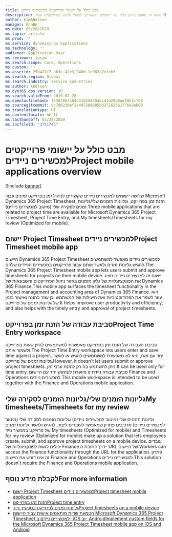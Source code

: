 ```yaml
---
title: מבט כולל על יישומי פרוייקטים למכשירים ניידים
description: נושא זה מספק מידע כללי על יישומים הקשורים לניהול זמנים בפרוייקטים עבור Microsoft Dynamics 365 Project Timesheet, הזנת זמן בפרוייקט‬ וגליונות הזמן שלי/גליונות זמן שזמינים במכשיר נייד.
author: KimANelson
manager: AnnBe
ms.date: 05/28/2019
ms.topic: article
ms.prod: ''
ms.service: dynamics-ax-applications
ms.technology: ''
audience: Application User
ms.reviewer: josaw
ms.search.scope: Core, Operations
ms.custom: ''
ms.assetid: 29b421f7-a63e-42e3-940d-1c982a7efcbf
ms.search.region: Global
ms.search.industry: Service industries
ms.author: knelson
ms.dyn365.ops.version: 10
ms.search.validFrom: 2019-02-28
ms.openlocfilehash: f5367887c04d31b3d840abcd1d29b8ae18b1cf08
ms.sourcegitcommit: 8c786230ef2a497280885b827162561776e2eb00
ms.translationtype: HT
ms.contentlocale: he-IL
ms.lasthandoff: 03/24/2020
ms.locfileid: "3751745"
---
```

# <a name="project-mobile-applications-overview"></a><span data-ttu-id="7bac8-103">מבט כולל על יישומי פרוייקטים למכשירים ניידים</span><span class="sxs-lookup"><span data-stu-id="7bac8-103">Project mobile applications overview</span></span>

[!include [banner](../includes/banner.md)]

<span data-ttu-id="7bac8-104">שלושה יישומים למכשירים ניידים שקשורים לניהול זמן בפרוייקט זמינים עבור Microsoft Dynamics 365 Project Timesheet, הזנת זמן בפרוייקט‬, וגליונות הזמנים שלי/גליונות זמנים לסקירה שלי (מיטוב למכשירים ניידים).</span><span class="sxs-lookup"><span data-stu-id="7bac8-104">Three mobile applications that are related to project time are available for Microsoft Dynamics 365 Project Timesheet, Project Time Entry, and My timesheets/Timesheets for my review (Optimized for mobile).</span></span>

## <a name="project-timesheet-mobile-app"></a><span data-ttu-id="7bac8-105">יישום Project Timesheet למכשירים ניידים</span><span class="sxs-lookup"><span data-stu-id="7bac8-105">Project Timesheet mobile app</span></span>

<span data-ttu-id="7bac8-106">היישום Dynamics 365 Project Timesheet למכשירים ניידים מאפשר למשתמשים להגיש גליונות זמנים ולאשר אותם עבור פרוייקטים במכשירים הניידים שלהם.</span><span class="sxs-lookup"><span data-stu-id="7bac8-106">The Dynamics 365 Project Timesheet mobile app lets users submit and approve timesheets for projects on their mobile device.</span></span> <span data-ttu-id="7bac8-107">יישום זה למכשירים ניידים מציג את הפונקציונליות של גליון הזמנים באזור ניהול הפרוייקטים וחשבונאות של Dynamics 365 Finance.</span><span class="sxs-lookup"><span data-stu-id="7bac8-107">This mobile app surfaces the timesheet functionality in the Project management and accounting area of Dynamics 365 Finance.</span></span> <span data-ttu-id="7bac8-108">הוא עוזר לשפר את הפרודוקטיביות ואת היעילות של המשתמש וכן עוזר בהזנה ואישור בזמן של גליונות זמנים של פרוייקט.‬</span><span class="sxs-lookup"><span data-stu-id="7bac8-108">It helps improve user productivity and efficiency, and also helps with the timely entry and approval of project timesheets.</span></span>

## <a name="project-time-entry-workspace"></a><span data-ttu-id="7bac8-109">סביבת עבודה של הזנת זמן בפרוייקט</span><span class="sxs-lookup"><span data-stu-id="7bac8-109">Project Time Entry workspace</span></span>

<span data-ttu-id="7bac8-110">סביבת העבודה של הזנת זמן בפרוייקט מאפשרת למשתמשים להזין שעות בפרוייקט ולשמור אותם.</span><span class="sxs-lookup"><span data-stu-id="7bac8-110">The Project Time Entry workspace lets users enter and save time against a project.</span></span> <span data-ttu-id="7bac8-111">יחד עם זאת, היא לא מאפשרת למשתמשים להגיש או לאשר גליונות זמנים של פרוייקט.</span><span class="sxs-lookup"><span data-stu-id="7bac8-111">However, it doesn't let users submit or approve project timesheets.</span></span> <span data-ttu-id="7bac8-112">ניתן להשתמש בה רק להזנת ערכי זמן.</span><span class="sxs-lookup"><span data-stu-id="7bac8-112">It can be used only for time entry.</span></span> <span data-ttu-id="7bac8-113">סביבת עבודה ניידת זו מיועדת לשימוש יחד עם היישום Finance and Operations למכשירים ניידים.</span><span class="sxs-lookup"><span data-stu-id="7bac8-113">This mobile workspace is intended to be used together with the Finance and Operations mobile application.</span></span>

## <a name="my-timesheetstimesheets-for-my-review"></a><span data-ttu-id="7bac8-114">גליונות הזמנים שלי/גליונות הזמנים לסקירה שלי</span><span class="sxs-lookup"><span data-stu-id="7bac8-114">My timesheets/Timesheets for my review</span></span>

<span data-ttu-id="7bac8-115">גליונות הזמנים שלי (מיטוב למכשירים ניידים) וגליונות הזמנים לסקירה שלי (מיטוב למכשירים ניידים) מרכיבים פתרון שמאפשר לעובדים ליצור, להגיש ולאשר גליונות זמנים של פרוייקט במכשיר נייד.</span><span class="sxs-lookup"><span data-stu-id="7bac8-115">My timesheets (Optimized for mobile) and Timesheets for my review (Optimized for mobile) make up a solution that lets employees create, submit, and approve project timesheets on a mobile device.</span></span> <span data-ttu-id="7bac8-116">עובדים יכולים לגשת לפונקציונליות של Finance דרך כתובת ה- URL של היישום.</span><span class="sxs-lookup"><span data-stu-id="7bac8-116">Workers can access the Finance functionality through the URL for the application.</span></span> <span data-ttu-id="7bac8-117">פתרון זה אינו דורש את היישום Finance and Operations למכשירים ניידים.</span><span class="sxs-lookup"><span data-stu-id="7bac8-117">This solution doesn't require the Finance and Operations mobile application.</span></span>

## <a name="for-more-information"></a><span data-ttu-id="7bac8-118">לקבלת מידע נוסף</span><span class="sxs-lookup"><span data-stu-id="7bac8-118">For more information</span></span>

- [<span data-ttu-id="7bac8-119">יישום Project Timesheet למכשירים ניידים</span><span class="sxs-lookup"><span data-stu-id="7bac8-119">Project timesheet mobile application</span></span>](project-timesheet.md)
- [<span data-ttu-id="7bac8-120">הזנת זמן בפרוייקט</span><span class="sxs-lookup"><span data-stu-id="7bac8-120">Project time entry</span></span>]( project-time-entry-mobile-workspace.md)
- [<span data-ttu-id="7bac8-121">גליונות זמנים לפרוייקט במכשיר נייד</span><span class="sxs-lookup"><span data-stu-id="7bac8-121">Project timesheets on a mobile device</span></span>](Mobile-timesheets.md)
- [<span data-ttu-id="7bac8-122">הטמעת שדות מותאמים אישית עבור היישום Microsoft Dynamics 365 Project Timesheet למכשירים ניידם ב- iOS וב- Android</span><span class="sxs-lookup"><span data-stu-id="7bac8-122">Implement custom fields for the Microsoft Dynamics 365 Project Timesheet mobile app on iOS and Android</span></span>](custom-fields-mobile.md)
